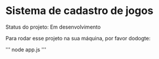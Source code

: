 # Sistema de cadastro de jogos

Status do projeto: Em desenvolvimento

Para rodar esse projeto na sua máquina, por favor dodogte:

'''
node app.js
'''

